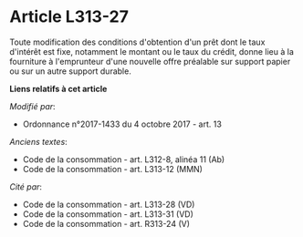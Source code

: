 # Article L313-27

Toute modification des conditions d'obtention d'un prêt dont le taux d'intérêt est fixe, notamment le montant ou le taux du
crédit, donne lieu à la fourniture à l'emprunteur d'une nouvelle offre préalable sur support papier ou sur un autre support
durable.

**Liens relatifs à cet article**

_Modifié par_:

  - Ordonnance n°2017-1433 du 4 octobre 2017 - art. 13

_Anciens textes_:

  - Code de la consommation - art. L312-8, alinéa 11 (Ab)
  - Code de la consommation - art. L313-12 (MMN)

_Cité par_:

  - Code de la consommation - art. L313-28 (VD)
  - Code de la consommation - art. L313-31 (VD)
  - Code de la consommation - art. R313-24 (V)
